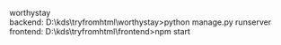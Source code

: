 worthystay                       
backend: D:\kds\tryfromhtml\worthystay>python manage.py runserver                 
frontend: D:\kds\tryfromhtml\frontend>npm start
